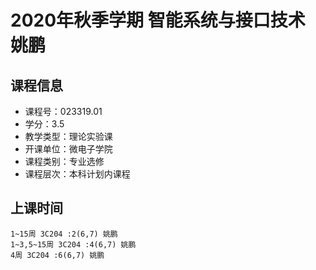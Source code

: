 # 2020年秋季学期 智能系统与接口技术 姚鹏






## 课程信息

- 课程号：023319.01
- 学分：3.5
- 教学类型：理论实验课
- 开课单位：微电子学院
- 课程类别：专业选修
- 课程层次：本科计划内课程

## 上课时间

```
1~15周 3C204 :2(6,7) 姚鹏
1~3,5~15周 3C204 :4(6,7) 姚鹏
4周 3C204 :6(6,7) 姚鹏
```

